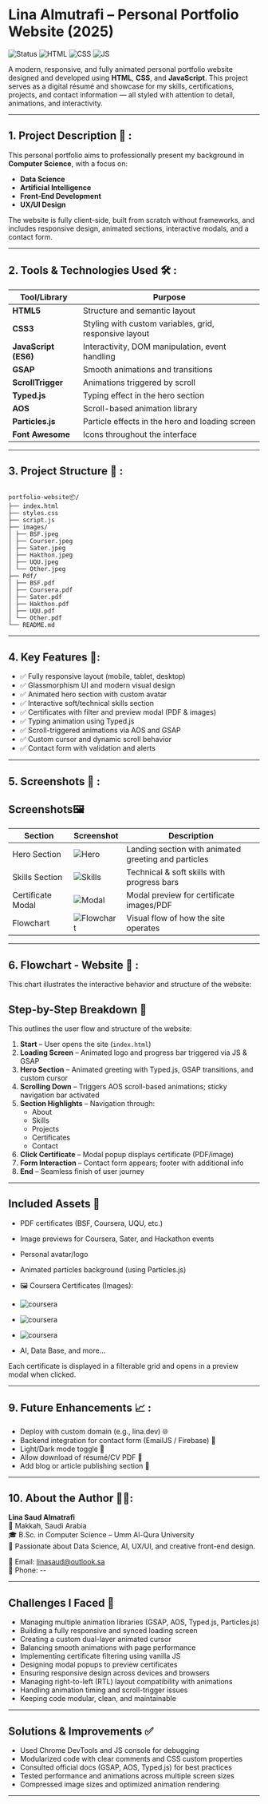 #  Lina Almutrafi – Personal Portfolio Website (2025)
![Status](https://img.shields.io/badge/status-in_progress-blue)
![HTML](https://img.shields.io/badge/HTML-5-orange)
![CSS](https://img.shields.io/badge/CSS-3-blue)
![JS](https://img.shields.io/badge/JavaScript-ES6-yellow)


A modern, responsive, and fully animated personal portfolio website designed and developed using **HTML**, **CSS**, and **JavaScript**. This project serves as a digital résumé and showcase for my skills, certifications, projects, and contact information — all styled with attention to detail, animations, and interactivity.

---

## 1.  Project Description 🧠 :

This personal portfolio aims to professionally present my background in **Computer Science**, with a focus on:

- **Data Science**
- **Artificial Intelligence**
- **Front-End Development**
- **UX/UI Design**

The website is fully client-side, built from scratch without frameworks, and includes responsive design, animated sections, interactive modals, and a contact form.

---

## 2.  Tools & Technologies Used 🛠️ :

| Tool/Library             | Purpose                                |
|--------------------------|----------------------------------------|
| **HTML5**                | Structure and semantic layout          |
| **CSS3**                 | Styling with custom variables, grid, responsive layout |
| **JavaScript (ES6)**     | Interactivity, DOM manipulation, event handling |
| **GSAP**                 | Smooth animations and transitions      |
| **ScrollTrigger**        | Animations triggered by scroll         |
| **Typed.js**             | Typing effect in the hero section      |
| **AOS**                  | Scroll-based animation library         |
| **Particles.js**         | Particle effects in the hero and loading screen |
| **Font Awesome**         | Icons throughout the interface         |

---

## 3.  Project Structure 📂 :

 ```text
 
portfolio-website📦/
├── index.html
├── styles.css
├── script.js
├── images/
│ ├── BSF.jpeg
│ ├── Courser.jpeg
│ ├── Sater.jpeg
│ ├── Hakthon.jpeg
│ ├── UQU.jpeg
│ └── Other.jpeg
├── Pdf/
│ ├── BSF.pdf
│ ├── Coursera.pdf
│ ├── Sater.pdf
│ ├── Hakthon.pdf
│ ├── UQU.pdf
│ └── Other.pdf
└── README.md
 ```
---

## 4.  Key Features 🎨:

- ✅ Fully responsive layout (mobile, tablet, desktop)
- ✅ Glassmorphism UI and modern visual design
- ✅ Animated hero section with custom avatar
- ✅ Interactive soft/technical skills section
- ✅ Certificates with filter and preview modal (PDF & images)
- ✅ Typing animation using Typed.js
- ✅ Scroll-triggered animations via AOS and GSAP
- ✅ Custom cursor and dynamic scroll behavior
- ✅ Contact form with validation and alerts

---

## 5.  Screenshots 📸 : 


##  Screenshots🖼️

| Section          | Screenshot                              | Description                             |
|------------------|------------------------------------------|-----------------------------------------|
| Hero Section     | ![Hero](Interface.jpeg)                  | Landing section with animated greeting and particles |
| Skills Section   | ![Skills](Skills.jpeg)                   | Technical & soft skills with progress bars |
| Certificate Modal| ![Modal](Certificates.jpeg)              |       Modal preview for certificate images/PDF |
| Flowchart        | ![Flowchart](Flowchart.png)              | Visual flow of how the site operates    |


---

## 6.  Flowchart - Website 🧭 :

This chart illustrates the interactive behavior and structure of the website:



##  Step-by-Step Breakdown 🔄

This outlines the user flow and structure of the website:

1. **Start** – User opens the site (`index.html`)
2. **Loading Screen** – Animated logo and progress bar triggered via JS & GSAP
3. **Hero Section** – Animated greeting with Typed.js, GSAP transitions, and custom cursor
4. **Scrolling Down** – Triggers AOS scroll-based animations; sticky navigation bar activated
5. **Section Highlights** – Navigation through:
   - About
   - Skills
   - Projects
   - Certificates
   - Contact
6. **Click Certificate** – Modal popup displays certificate (PDF/image)
7. **Form Interaction** – Contact form appears; footer with additional info
8. **End** – Seamless finish of user journey


---

##  Included Assets 📂 

- PDF certificates (BSF, Coursera, UQU, etc.)
- Image previews for Coursera, Sater, and Hackathon events
- Personal avatar/logo 
- Animated particles background (using Particles.js)
- 🖼️ Coursera Certificates (Images):

- ![coursera](Cou%20Fu.jpeg)

-  ![coursera](Cou%20Ask.jpeg)

- ![coursera](Cou%20Pre.jpeg)


 - AI, Data Base, and more...

Each certificate is displayed in a filterable grid and opens in a preview modal when clicked.


---

## 9.  Future Enhancements 📈 :

-  Deploy with custom domain (e.g., lina.dev) 🌐
-  Backend integration for contact form (EmailJS / Firebase) 📩
-  Light/Dark mode toggle 🎨
-  Allow download of résumé/CV PDF 💾
-  Add blog or article publishing section 📝


----

## 10.  About the Author 👩‍💼:

**Lina Saud Almatrafi**  
📍 Makkah, Saudi Arabia  
🎓 B.Sc. in Computer Science – Umm Al-Qura University  
🎯 Passionate about Data Science, AI, UX/UI, and creative front-end design.

📧 Email: linasaud@outlook.sa  
📱 Phone: --

---



##  Challenges I Faced 🧱

- Managing multiple animation libraries (GSAP, AOS, Typed.js, Particles.js)
- Building a fully responsive and synced loading screen
- Creating a custom dual-layer animated cursor
- Balancing smooth animations with page performance
- Implementing certificate filtering using vanilla JS
- Designing modal popups to preview certificates
- Ensuring responsive design across devices and browsers
- Managing right-to-left (RTL) layout compatibility with animations
- Handling animation timing and scroll-trigger issues
- Keeping code modular, clean, and maintainable

---

##  Solutions & Improvements ✅

- Used Chrome DevTools and JS console for debugging
- Modularized code with clear comments and CSS custom properties
- Consulted official docs (GSAP, AOS, Typed.js) for best practices
- Tested performance and animations across multiple screen sizes
- Compressed image sizes and optimized animation rendering
---
